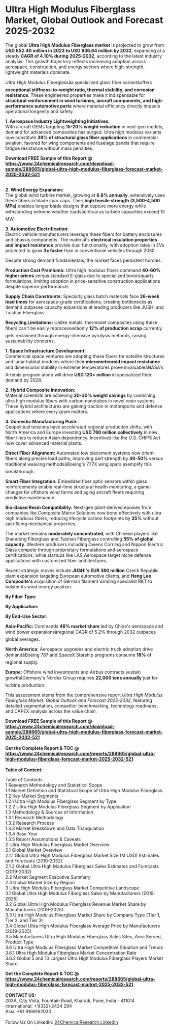<h1>Ultra High Modulus Fiberglass Market, Global Outlook and Forecast 2025-2032</h1><p>The global <strong>Ultra High Modulus Fiberglass market</strong> is projected to grow from <strong>USD 652.40 million in 2023 to USD 936.64 million by 2032</strong>, expanding at a steady <strong>CAGR of 4.10% during 2025-2032</strong>, according to the latest industry analysis. This growth trajectory reflects increasing adoption across aerospace, construction, and energy sectors where high-strength, lightweight materials dominate.</p><p>Ultra High Modulus Fiberglassâa specialized glass fiber variantâoffers <strong>exceptional stiffness-to-weight ratio, thermal stability, and corrosion resistance</strong>. These engineered properties make it indispensable for <strong>structural reinforcement in wind turbines, aircraft components, and high-performance automotive parts</strong> where material efficiency directly impacts operational longevity and safety.</p><p><strong>1. Aerospace Industry Lightweighting Initiatives:</strong><br>
With aircraft OEMs targeting <strong>15-20% weight reduction</strong> in next-gen models, demand for advanced composites has surged. Ultra high modulus variants now constitute <strong>38% of structural glass fiber applications</strong> in commercial aviation, favored for wing components and fuselage panels that require fatigue resistance without mass penalties.</p><div><b>Download FREE Sample of this Report @ 
            <a href="https://www.24chemicalresearch.com/download-sample/288665/global-ultra-high-modulus-fiberglass-forecast-market-2025-2032-521">
            https://www.24chemicalresearch.com/download-sample/288665/global-ultra-high-modulus-fiberglass-forecast-market-2025-2032-521</a></b></div><br><p><strong>2. Wind Energy Expansion:</strong><br>
The global wind turbine market, growing at <strong>6.8% annually</strong>, extensively uses these fibers in blade spar caps. Their <strong>high tensile strength (3,500-4,500 MPa)</strong> enables longer blade designs that capture more energy while withstanding extreme weather loadsâcritical as turbine capacities exceed 15 MW.</p><p><strong>3. Automotive Electrification:</strong><br>
Electric vehicle manufacturers leverage these fibers for battery enclosures and chassis components. The material's <strong>electrical insulation properties and impact resistance</strong> provide dual functionality, with adoption rates in EVs projected to grow <strong>3x faster</strong> than in conventional vehicles through 2030.</p><p>Despite strong demand fundamentals, the market faces persistent hurdles:</p><p><strong>Production Cost Premiums:</strong> Ultra high modulus fibers command <strong>40-60% higher prices</strong> versus standard E-glass due to specialized boron/quartz formulations, limiting adoption in price-sensitive construction applications despite superior performance.</p><p><strong>Supply Chain Constraints:</strong> Specialty glass batch materials face <strong>26-week lead times</strong> for aerospace-grade certifications, creating bottlenecks as demand outpaces capacity expansions at leading producers like JUSHI and Taishan Fiberglass.</p><p><strong>Recycling Limitations:</strong> Unlike metals, thermoset composites using these fibers can't be easily reprocessedâonly <strong>12% of production scrap</strong> currently gets reclaimed through energy-intensive pyrolysis methods, raising sustainability concerns.</p><p><strong>1. Space Infrastructure Development:</strong><br>
Commercial space ventures are adopting these fibers for satellite structures and lunar habitat modules where their <strong>micrometeoroid impact resistance</strong> and dimensional stability in extreme temperatures prove invaluableâNASA's Artemis program alone will drive <strong>USD 120+ million</strong> in specialized fiber demand by 2028.</p><p><strong>2. Hybrid Composite Innovation:</strong><br>
Material scientists are achieving <strong>20-30% weight savings</strong> by combining ultra high modulus fibers with carbon nanotubes in novel resin systems. These hybrid architectures are gaining traction in motorsports and defense applications where every gram matters.</p><p><strong>3. Domestic Manufacturing Push:</strong><br>
Geopolitical tensions have accelerated regional production shifts, with North America and Europe investing <strong>USD 780 million collectively</strong> in new fiber lines to reduce Asian dependency. Incentives like the U.S. CHIPS Act now cover advanced material plants.</p><p><strong>Direct Fiber Alignment:</strong> Automated tow placement systems now orient fibers along precise load paths, improving part strength by <strong>40-50%</strong> versus traditional weaving methodsâBoeing's 777X wing spars exemplify this breakthrough.</p><p><strong>Smart Fiber Integration:</strong> Embedded fiber optic sensors within glass reinforcements enable real-time structural health monitoring, a game-changer for offshore wind farms and aging aircraft fleets requiring predictive maintenance.</p><p><strong>Bio-Based Resin Compatibility:</strong> Next-gen plant-derived epoxies from companies like Composite Matrix Solutions now bond effectively with ultra high modulus fibers, reducing lifecycle carbon footprints by <strong>35%</strong> without sacrificing mechanical properties.</p><p>The market remains <strong>moderately concentrated</strong>, with Chinese players like Shandong Fiberglass and Taishan Fiberglass controlling <strong>55% of global capacity</strong>. Western producers including Owens Corning and Nippon Electric Glass compete through proprietary formulations and aerospace certifications, while startups like LAS Aerospace target niche defense applications with customized fiber architectures.</p><p>Recent strategic moves include <strong>JUSHI's EUR 380 million</strong> Czech Republic plant expansion targeting European automotive clients, and <strong>Heng Lee Composite's</strong> acquisition of German filament winding specialist RKT to bolster its wind energy position.</p><p><strong>By Fiber Type:</strong></p><p><strong>By Application:</strong></p><p><strong>By End-Use Sector:</strong></p><p><strong>Asia-Pacific:</strong> Commands <strong>48% market share</strong> led by China's aerospace and wind power expansionsâregional CAGR of 5.2% through 2032 outpaces global averages.</p><p><strong>North America:</strong> Aerospace upgrades and electric truck adoption drive demandâBoeing 787 and SpaceX Starship programs consume <strong>18%</strong> of regional supply.</p><p><strong>Europe:</strong> Offshore wind investments and Airbus contracts sustain growthâGermany's Nordex Group requires <strong>22,000 tons annually</strong> just for turbine production.</p><p>This assessment stems from the comprehensive report <em>Ultra High Modulus Fiberglass Market: Global Outlook and Forecast 2025-2032</em>, featuring detailed segmentation, competitor benchmarking, technology roadmaps, and CAPEX analysis across the value chain.</p><div><b>Download FREE Sample of this Report @ 
            <a href="https://www.24chemicalresearch.com/download-sample/288665/global-ultra-high-modulus-fiberglass-forecast-market-2025-2032-521">
            https://www.24chemicalresearch.com/download-sample/288665/global-ultra-high-modulus-fiberglass-forecast-market-2025-2032-521</a></b></div><br><div><b>Get the Complete Report & TOC @ 
            <a href="https://www.24chemicalresearch.com/reports/288665/global-ultra-high-modulus-fiberglass-forecast-market-2025-2032-521">
            https://www.24chemicalresearch.com/reports/288665/global-ultra-high-modulus-fiberglass-forecast-market-2025-2032-521</a></b></div><br>
            <b>Table of Content:</b><p>Table of Contents<br />
1 Research Methodology and Statistical Scope<br />
1.1 Market Definition and Statistical Scope of Ultra High Modulus Fiberglass<br />
1.2 Key Market Segments<br />
1.2.1 Ultra High Modulus Fiberglass Segment by Type<br />
1.2.2 Ultra High Modulus Fiberglass Segment by Application<br />
1.3 Methodology & Sources of Information<br />
1.3.1 Research Methodology<br />
1.3.2 Research Process<br />
1.3.3 Market Breakdown and Data Triangulation<br />
1.3.4 Base Year<br />
1.3.5 Report Assumptions & Caveats<br />
2 Ultra High Modulus Fiberglass Market Overview<br />
2.1 Global Market Overview<br />
2.1.1 Global Ultra High Modulus Fiberglass Market Size (M USD) Estimates and Forecasts (2019-2032)<br />
2.1.2 Global Ultra High Modulus Fiberglass Sales Estimates and Forecasts (2019-2032)<br />
2.2 Market Segment Executive Summary<br />
2.3 Global Market Size by Region<br />
3 Ultra High Modulus Fiberglass Market Competitive Landscape<br />
3.1 Global Ultra High Modulus Fiberglass Sales by Manufacturers (2019-2025)<br />
3.2 Global Ultra High Modulus Fiberglass Revenue Market Share by Manufacturers (2019-2025)<br />
3.3 Ultra High Modulus Fiberglass Market Share by Company Type (Tier 1, Tier 2, and Tier 3)<br />
3.4 Global Ultra High Modulus Fiberglass Average Price by Manufacturers (2019-2025)<br />
3.5 Manufacturers Ultra High Modulus Fiberglass Sales Sites, Area Served, Product Type<br />
3.6 Ultra High Modulus Fiberglass Market Competitive Situation and Trends<br />
3.6.1 Ultra High Modulus Fiberglass Market Concentration Rate<br />
3.6.2 Global 5 and 10 Largest Ultra High Modulus Fiberglass Players Market Share </p><div><b>Get the Complete Report & TOC @ 
            <a href="https://www.24chemicalresearch.com/reports/288665/global-ultra-high-modulus-fiberglass-forecast-market-2025-2032-521">
            https://www.24chemicalresearch.com/reports/288665/global-ultra-high-modulus-fiberglass-forecast-market-2025-2032-521</a></b></div><br><b>CONTACT US:</b><br>
            203A, City Vista, Fountain Road, Kharadi, Pune, India - 411014<br>
            International: +1(332) 2424 294<br>
            Asia: +91 9169162030 <br><br>
            Follow Us On LinkedIn: <a href="https://www.linkedin.com/company/24chemicalresearch/">24ChemicalResearch LinkedIn</a>